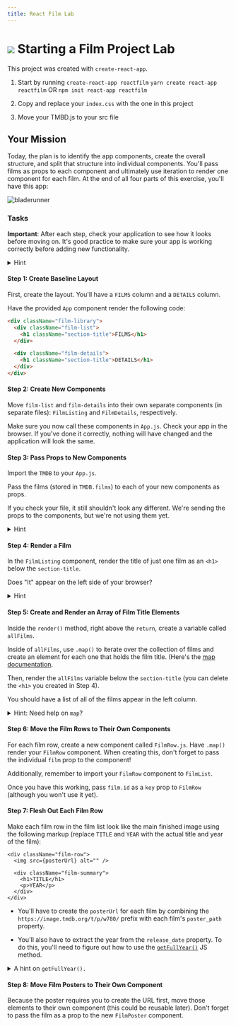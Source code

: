 ```yaml
---
title: React Film Lab
---
```



# ![](https://ga-dash.s3.amazonaws.com/production/assets/logo-9f88ae6c9c3871690e33280fcf557f33.png) Starting a Film Project Lab

This project was created with `create-react-app`. 

1. Start by running `create-react-app reactfilm`
```yarn create react-app reactfilm```
OR
```npm init react-app reactfilm```

1. Copy and replace your `index.css` with the one in this project
1. Move your TMBD.js to your src file 

## Your Mission

Today, the plan is to identify the app components, create the overall structure, and split that structure into individual components. You'll pass films as props to each component and ultimately use iteration to render one component for each film. At the end of all four parts of this exercise, you'll have this app:

![bladerunner](bladerunner.png)

### Tasks

**Important**: After each step, check your application to see how it looks before moving on. It's good practice to make sure your app is working correctly before adding new functionality.

<details>
  <summary>Hint</summary>
  Don't forget any <code>import</code> statements as you add more files.
</details>

#### Step 1: Create Baseline Layout

First, create the layout. You'll have a `FILMS` column and a `DETAILS` column.

Have the provided `App` component render the following code:

```html
<div className="film-library">
  <div className="film-list">
    <h1 className="section-title">FILMS</h1>
  </div>

  <div className="film-details">
    <h1 className="section-title">DETAILS</h1>
  </div>
</div>
```

#### Step 2: Create New Components

Move `film-list` and `film-details` into their own separate components (in separate files): `FilmListing` and `FilmDetails`, respectively.

Make sure you now call these components in `App.js`. Check your app in the browser. If you've done it correctly, nothing will have changed and the application will look the same.

#### Step 3: Pass Props to New Components

Import the `TMDB` to your `App.js`.

Pass the films (stored in `TMDB.films`) to each of your new components as props.

If you check your file, it still shouldn't look any different. We're sending the props to the components, but we're not using them yet.

<details>
  <summary>Hint</summary>
  For now, this step is just changing the <code>App.js</code> file to make sure it imports the film file and passes props.
</details>

#### Step 4: Render a Film

In the `FilmListing` component, render the title of just one film as an `<h1>` below the `section-title`.

Does "It" appear on the left side of your browser?

<details>
  <summary>Hint</summary>
  The film's prop is an array, and you just want the title from the first one.
</details>


#### Step 5: Create and Render an Array of Film Title Elements

Inside the `render()` method, right above the `return`, create a variable called `allFilms`.

Inside of `allFilms`, use `.map()` to iterate over the collection of films and create an element for each one that holds the film title. (Here's the [map documentation](https://developer.mozilla.org/en-US/docs/Web/JavaScript/Reference/Global_Objects/Array/map).

Then, render the `allFilms` variable below the `section-title` (you can delete the `<h1>` you created in Step 4).

You should have a list of all of the films appear in the left column.

<details>
  <summary>Hint: Need help on <code>map</code>?</summary>
  This step will look like this in your <code>render()</code> method (above the <code>return</code>):
  <code> let allFilms = this.props.films.map( film => ( your-jsx-per-film-here ))</code>
    Then, you'll just need to call <code>{allFilms}</code> in your JSX where you want the titles to appear.
</details>



#### Step 6: Move the Film Rows to Their Own Components

For each film row, create a new component called `FilmRow.js`. Have `.map()` render your `FilmRow` component. When creating this, don't forget to pass the individual `film` prop to the component!

Additionally, remember to import your `FilmRow` component to `FilmList`.

Once you have this working, pass `film.id` as a `key` prop to `FilmRow` (although you won't use it yet).

#### Step 7: Flesh Out Each Film Row

Make each film row in the film list look like the main finished image using the following markup (replace `TITLE` and `YEAR` with the actual title and year of the film):

```
<div className="film-row">
  <img src={posterUrl} alt="" />

  <div className="film-summary">
    <h1>TITLE</h1>
    <p>YEAR</p>
  </div>
</div>
```

- You'll have to create the `posterUrl` for each film by combining the `https://image.tmdb.org/t/p/w780/` prefix with each film's `poster_path` property.

- You'll also have to extract the year from the `release_date` property. To do this, you'll need to figure out how to use the [`getFullYear()`](https://developer.mozilla.org/en-US/docs/Web/JavaScript/Reference/Global_Objects/Date/getFullYear) JS method.

<details>
  <summary>A hint on <code>getFullYear().</code></summary>
  code>getFullYear()</code> will be a single line of new code, and you'll use the keywords <code>new</code> and <code>Date</code>.
</details>


#### Step 8: Move Film Posters to Their Own Component

Because the poster requires you to create the URL first, move those elements to their own component (this could be reusable later). Don't forget to pass the film as a prop to the new `FilmPoster` component.


